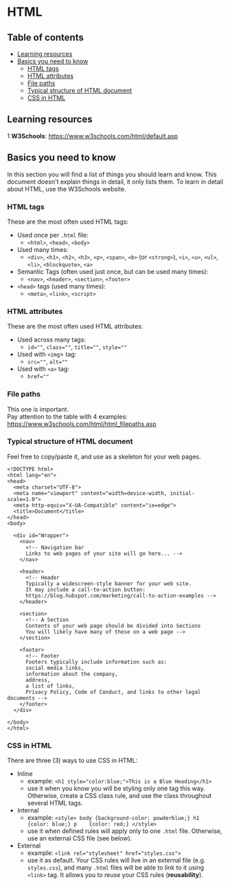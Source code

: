 # HTML

## Table of contents

* [Learning resources](#learning-resources)
* [Basics you need to know](#basics-you-need-to-know)
  * [HTML tags](#html-tags)
  * [HTML attributes](#html-attributes)
  * [File paths](#file-paths)
  * [Typical structure of HTML document](#typical-structure-of-html-document)
  * [CSS in HTML](#css-in-html)
  

## Learning resources

1 **W3Schools**: https://www.w3schools.com/html/default.asp  


## Basics you need to know

In this section you will find a list of things you should learn and know. This document doesn't explain things in detail, it only lists them. To learn in detail about HTML, use the W3Schools website.

### HTML tags

These are the most often used HTML tags:  

* Used once per `.html` file: 
  * `<html>`, `<head>`, `<body>`  
* Used many times: 
  * `<div>`, `<h1>`, `<h2>`, `<h3>`, `<p>`, `<span>`, `<b>` (or `<strong>`), `<i>`, `<u>`, `<ul>`, `<li>`, `<blockquote>`, `<a>`  
* Semantic Tags (often used just once, but can be used many times): 
  * `<nav>`, `<header>`, `<section>`, `<footer>`  
* `<head>` tags (used many times):  
  * `<meta>`, `<link>`, `<script>`
  

### HTML attributes

These are the most often used HTML attributes:  

* Used across many tags:
  * `id=""`, `class=""`, `title=""`, `style=""` 
* Used with `<img`> tag:  
  * `src=""`, `alt=""` 
* Used with `<a>` tag:  
  * `href=""`  
  
  
### File paths

This one is important.  
Pay attention to the table with 4 examples: https://www.w3schools.com/html/html_filepaths.asp


### Typical structure of HTML document

Feel free to copy/paste it, and use as a skeleton for your web pages.   

```
<!DOCTYPE html>
<html lang="en">
<head>
  <meta charset="UTF-8">
  <meta name="viewport" content="width=device-width, initial-scale=1.0">
  <meta http-equiv="X-UA-Compatible" content="ie=edge">
  <title>Document</title>
</head>
<body>

  <div id="Wrapper">
    <nav>
      <!-- Navigation bar
      Links to web pages of your site will go here... -->
    </nav>
    
    <header>
      <!-- Header
      Typically a widescreen-style banner for your web site.
      It may include a call-to-action button:
      https://blog.hubspot.com/marketing/call-to-action-examples -->
    </header>
    
    <section>
      <!-- A Section
      Contents of your web page should be divided into Sections
      You will likely have many of those on a web page -->
    </section>
    
    <footer>
      <!-- Footer
      Footers typically include information such as:
      social media links,
      information about the company,
      address,
      a list of links,
      Privacy Policy, Code of Conduct, and links to other legal documents -->
    </footer>
  </div>
  
</body>
</html>
```

### CSS in HTML
 
There are three (3) ways to use CSS in HTML:  
 
* Inline
  * example: `<h1 style="color:blue;">This is a Blue Heading</h1>`
  * use it when you know you will be styling only one tag this way. Otherwise, create a CSS class rule, and use the class throughout several HTML tags.
* Internal
  * example: ```<style>
    body {background-color: powderblue;}
    h1   {color: blue;}
    p    {color: red;}
    </style>```
  * use it when defined rules will apply only to one `.html` file. Otherwise, use an external CSS file (see below).
* External
  * example: `<link rel="stylesheet" href="styles.css">`
  * use it as default. Your CSS rules will live in an external file (e.g. `styles.css`), and many `.html` files will be able to link to it using `<link>` tag. It allows you to reuse your CSS rules (**reusability**).
   
   
   
